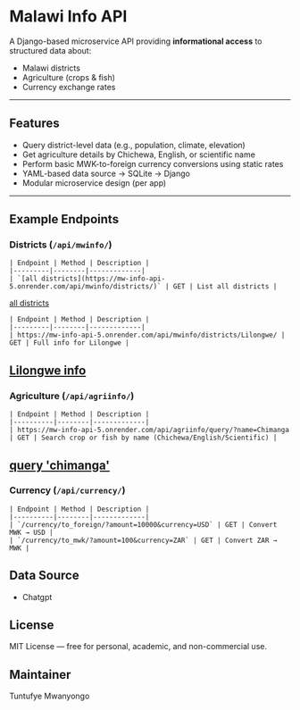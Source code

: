 # Malawi Info API

A Django-based microservice API providing **informational access** to structured data about:
- Malawi districts
- Agriculture (crops & fish)
- Currency exchange rates

---

## Features

- Query district-level data (e.g., population, climate, elevation)
- Get agriculture details by Chichewa, English, or scientific name
- Perform basic MWK-to-foreign currency conversions using static rates
- YAML-based data source → SQLite → Django
- Modular microservice design (per app)

---

## Example Endpoints

### Districts (`/api/mwinfo/`)

```
| Endpoint | Method | Description |
|---------|--------|-------------|
| `[all districts](https://mw-info-api-5.onrender.com/api/mwinfo/districts/)` | GET | List all districts |
```
[all districts](https://mw-info-api-5.onrender.com/api/mwinfo/districts/)

```
| Endpoint | Method | Description |
|---------|--------|-------------|
| https://mw-info-api-5.onrender.com/api/mwinfo/districts/Lilongwe/ | GET | Full info for Lilongwe |
```
[Lilongwe info](https://mw-info-api-5.onrender.com/api/mwinfo/districts/Lilongwe/)
---

### Agriculture (`/api/agriinfo/`)

```
| Endpoint | Method | Description |
|----------|--------|-------------|
| https://mw-info-api-5.onrender.com/api/agriinfo/query/?name=Chimanga | GET | Search crop or fish by name (Chichewa/English/Scientific) |
```

[query 'chimanga'](https://mw-info-api-5.onrender.com/api/agriinfo/query/?name=Chimanga/)
---

### Currency (`/api/currency/`)
```
| Endpoint | Method | Description |
|----------|--------|-------------|
| `/currency/to_foreign/?amount=10000&currency=USD` | GET | Convert MWK → USD |
| `/currency/to_mwk/?amount=100&currency=ZAR` | GET | Convert ZAR → MWK |
```

## Data Source
- Chatgpt

## License

MIT License — free for personal, academic, and non-commercial use.

## Maintainer

Tuntufye Mwanyongo

